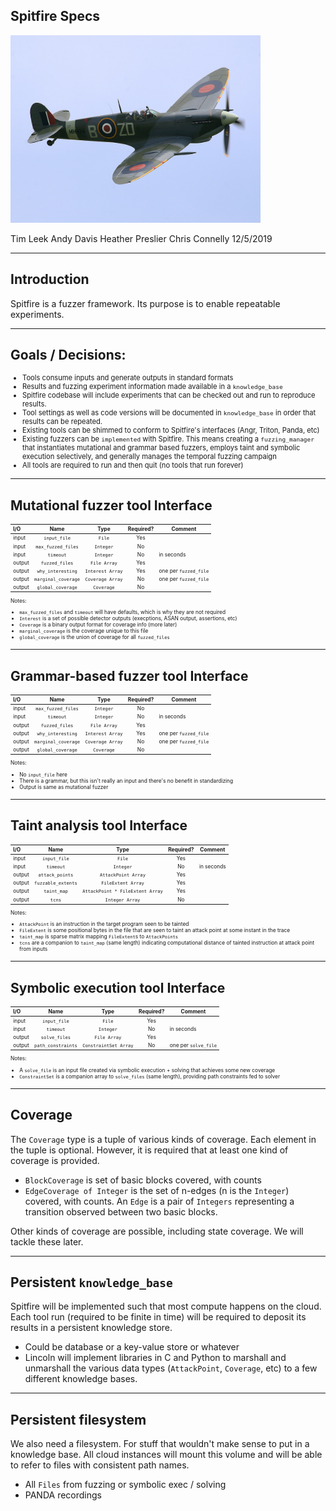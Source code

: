 <!-- $theme: default -->

Spitfire Specs
---------

<img src="images/spitfire.jpg" alt="drawing" width="400"/>

Tim Leek
Andy Davis
Heather Preslier
Chris Connelly
12/5/2019

---

## Introduction





Spitfire is a fuzzer framework.  Its purpose is to enable repeatable experiments.  

---

## Goals / Decisions:

<span style="font-size:80%">

* Tools consume inputs and generate outputs in standard formats
* Results and fuzzing experiment information made available in a `knowledge_base`
* Spitfire codebase will include experiments that can be checked out and run to reproduce results.
* Tool settings as well as code versions will be documented in `knowledge_base` in order that results can be repeated.
* Existing tools can be shimmed to conform to Spitfire's interfaces (Angr, Triton, Panda, etc)
* Existing fuzzers can be `implemented` with Spitfire. This means creating a `fuzzing_manager` that instantiates mutational and grammar based fuzzers, employs taint and symbolic execution selectively, and generally manages the temporal fuzzing campaign 
* All tools are required to run and then quit (no tools that run forever)

</span>

----

## Mutational fuzzer tool Interface

<span style="font-size:60%">

| I/O    | Name                | Type             | Required? | Comment    |
|:------ |:-------------------:|:----------------:|:---------:|------------|
| input  | `input_file`        | `File`           | Yes       |            |
| input  | `max_fuzzed_files`  | `Integer`        | No        |            |
| input  | `timeout`           | `Integer`        | No        | in seconds |
| output | `fuzzed_files` 	   | `File Array`     | Yes       |            |
| output | `why_interesting`   | `Interest Array` | Yes       | one per `fuzzed_file` |
| output | `marginal_coverage` | `Coverage Array` | No        | one per `fuzzed_file` |
| output | `global_coverage`   | `Coverage`       | No        |            |


Notes:
* `max_fuzzed_files` and `timeout` will have defaults, which is why they are not required
* `Interest` is a set of possible detector outputs (execptions, ASAN output, assertions, etc)
* `Coverage` is a binary output format for coverage info (more later)
* `marginal_coverage` is the coverage unique to this file
* `global_coverage` is the union of coverage for all `fuzzed_files`

</span>


---

## Grammar-based fuzzer tool Interface

<span style="font-size:60%">

| I/O    | Name                | Type             | Required? | Comment    |
|:------ |:-------------------:|:----------------:|:---------:|------------|
| input  | `max_fuzzed_files`  | `Integer`        | No        |            |
| input  | `timeout`           | `Integer`        | No        | in seconds |
| output | `fuzzed_files` 	   | `File Array`     | Yes       |            |
| output | `why_interesting`   | `Interest Array` | Yes       | one per `fuzzed_file` |
| output | `marginal_coverage` | `Coverage Array` | No        | one per `fuzzed_file` |
| output | `global_coverage`   | `Coverage`       | No        |            |

Notes:
* No `input_file` here
* There is a grammar, but this isn't really an input and there's no benefit in standardizing
* Output is same as mutational fuzzer

</span>

---

## Taint analysis tool Interface

<span style="font-size:60%">

| I/O    | Name                | Type                             | Required?  | Comment    |
|:------ |:-------------------:|:--------------------------------:|:----------:|------------|
| input  | `input_file`        | `File`                           | Yes        |            |
| input  | `timeout`           | `Integer`                        | No         | in seconds |
| output | `attack_points`     | `AttackPoint Array`              | Yes        |            |
| output | `fuzzable_extents`  | `FileExtent Array`               | Yes        |            |
| output | `taint_map`         | `AttackPoint * FileExtent Array` | Yes        |            | 
| output | `tcns`              | `Integer Array`                  | No         |            |

Notes:
* `AttackPoint` is an instruction in the target program seen to be tainted
* `FileExtent` is some positional bytes in the file that are seen to taint an attack point at some instant in the trace
* `taint_map` is sparse matrix mapping `FileExtent`s to `AttackPoints`
* `tcns` are a companion to `taint_map` (same length) indicating computational distance of tainted instruction at attack point from inputs

</span>

---

## Symbolic execution tool Interface

<span style="font-size:60%">

| I/O    | Name                | Type                  | Required?  | Comment              |
|:------ |:-------------------:|:---------------------:|:----------:|----------------------|
| input  | `input_file`        | `File`                | Yes        |                      |
| input  | `timeout`           | `Integer`             | No         | in seconds           |
| output | `solve_files`       | `File Array`          | Yes        |                      |
| output | `path_constraints`  | `ConstraintSet Array` | No         | one per `solve_file` | 

Notes:
* A `solve_file` is an input file  created via symbolic execution + solving that achieves some new coverage
* `ConstraintSet` is a companion array to `solve_files` (same length), providing path constraints fed to solver

</span>


---

## Coverage

The `Coverage` type is a tuple of various kinds of coverage. Each element in the tuple is optional. However, it is required that at least one kind of coverage is provided.

* `BlockCoverage` is set of basic blocks covered, with counts
* `EdgeCoverage of Integer` is the set of n-edges (n is the `Integer`) covered, with counts. An `Edge` is a pair of `Integers` representing a transition observed between two basic blocks.

Other kinds of coverage are possible, including state coverage.  We will tackle these later.

---

## Persistent `knowledge_base`

Spitfire will be implemented such that most compute happens on the cloud. Each tool run (required to be finite in time) will be required to deposit its results in a persistent knowledge store. 
* Could be database or a key-value store or whatever
* Lincoln will implement libraries in C and Python to marshall and unmarshall the various data types (`AttackPoint`, `Coverage`, etc) to a few different knowledge bases.

---
## Persistent filesystem

We also need a filesystem.  For stuff that wouldn't make sense to put in a knowledge base.  All cloud instances will mount this volume and will be able to refer to files with consistent path names.

* All `Files` from fuzzing or symbolic exec / solving
* PANDA recordings

